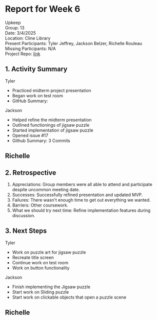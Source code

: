 # Report for Week 6
Upkeep <br />
Group: 13<br />
Date: 3/4/2025<br />
Location: Cline Library<br />
Present Participants: Tyler Jeffrey, Jackson Belzer, Richelle Rouleau<br />
Missing Participants: N/A<br />
Project Repo: [link](https://github.com/TJeffrey237/CS386Project.git)

## 1. Activity Summary
Tyler
- Practiced midterm project presentation
- Began work on test room
- GitHub Summary: 

Jackson
- Helped refine the midterm presentation
- Outlined functionings of jigsaw puzzle
- Started implementation of jigsaw puzzle
- Opened issue #17
- Github Summary: 3 Commits

Richelle
- 

## 2. Retrospective
1. Appreciations: Group members were all able to attend and participate despite uncommon meeting date.
2. Successes: Successfully refined presentation and updated MVP.
3. Failures: There wasn't enough time to get out everything we wanted.
4. Barriers: Other coursework.
5. What we should try next time: Refine implementation features during discussion.

## 3. Next Steps
Tyler
- Work on puzzle art for jigsaw puzzle
- Recreate title screen
- Continue work on test room
- Work on button functionality

Jackson
- Finish implementing the Jigsaw puzzle
- Start work on Sliding puzzle
- Start work on clickable objects that open a puzzle scene

Richelle
- 
